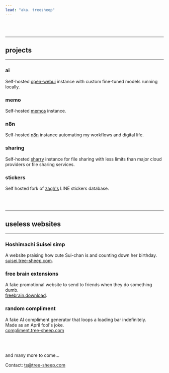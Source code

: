 ```yaml
---
lead: "aka. treesheep"
---
```


<br/><br/>

---
## projects
---
### ai
Self-hosted [open-webui](https://github.com/open-webui/open-webui) instance with custom fine-tuned models running locally.

### memo
Self-hosted [memos](https://github.com/usememos/memos) instance.

### n8n
Self-hosted [n8n](https://github.com/n8n-io/n8n) instance automating my workflows and digital life.

### sharing
Self-hosted [sharry](https://github.com/eikek/sharry) instance for file sharing with less limits than major cloud providers or file sharing services.

### stickers
Self hosted fork of [zagh's](https://git.waka.moe/zagh/web-line) LINE stickers database.

<br/><br/>

---
## useless websites
---
### Hoshimachi Suisei simp
A website praising how cute Sui-chan is and counting down her birthday.<br/>
[suisei.tree-sheep.com](https://suisei.tree-sheep.com).

### free brain extensions
A fake promotional website to send to friends when they do something dumb.<br/>
[freebrain.download](https://freebrain.download).

### random compliment
A fake AI compliment generator that loops a loading bar indefinitely.<br/>
Made as an April fool's joke.<br/>
[compliment.tree-sheep.com](https://compliment.tree-sheep.com)

<br/><br/>

and many more to come...

Contact: [ts@tree-sheep.com](mailto:ts@tree-sheep.com)